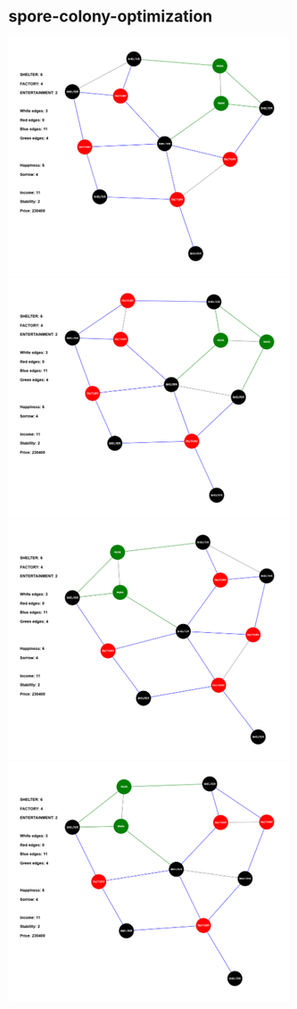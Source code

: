 # spore-colony-optimization

![Лучший вариант](1%20Best%20Option.png)
![Лучший вариант](2%20Best%20Option.png)
![Лучший вариант](3%20Best%20Option.png)
![Лучший вариант](4%20Best%20Option.png)
